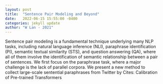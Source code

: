 ```yaml
---
layout: post
title:  "Sentence Pair Modeling and Beyond"
date:   2022-06-15 15:55:00 -0400
categories: jekyll update
author: "W Lan - 2021"
---
```

Sentence pair modeling is a fundamental technique underlying many NLP tasks, including natural language inference (NLI), paraphrase identification (PI), semantic textual similarity (STS), and question answering (QA), where all of them involve the identification of semantic relationship between a pair of sentences. We first focus on the paraphrase task, where a major challenge is the lack of parallel corpora. We present a new method to collect large-scale sentential paraphrases from Twitter by  Cites: Calibration of Pre-trained Transformers